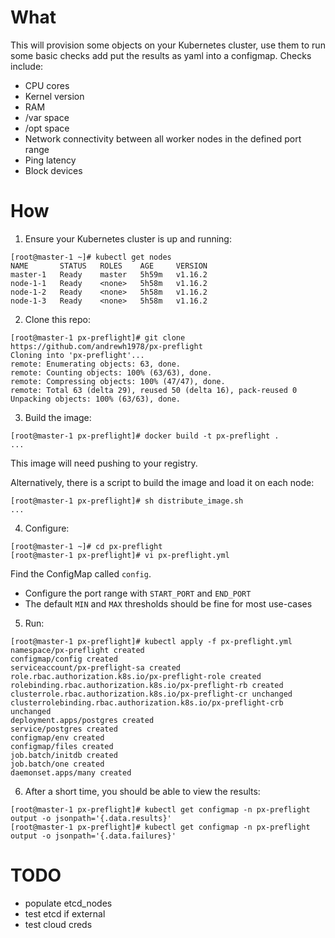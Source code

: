# What

This will provision some objects on your Kubernetes cluster, use them to run some basic checks add put the results as yaml into a configmap. Checks include:
 * CPU cores
 * Kernel version
 * RAM
 * /var space
 * /opt space
 * Network connectivity between all worker nodes in the defined port range
 * Ping latency
 * Block devices

# How

1. Ensure your Kubernetes cluster is up and running:
```
[root@master-1 ~]# kubectl get nodes
NAME       STATUS   ROLES    AGE     VERSION
master-1   Ready    master   5h59m   v1.16.2
node-1-1   Ready    <none>   5h58m   v1.16.2
node-1-2   Ready    <none>   5h58m   v1.16.2
node-1-3   Ready    <none>   5h58m   v1.16.2
```

2. Clone this repo:
```
[root@master-1 px-preflight]# git clone https://github.com/andrewh1978/px-preflight
Cloning into 'px-preflight'...
remote: Enumerating objects: 63, done.
remote: Counting objects: 100% (63/63), done.
remote: Compressing objects: 100% (47/47), done.
remote: Total 63 (delta 29), reused 50 (delta 16), pack-reused 0
Unpacking objects: 100% (63/63), done.
```

3. Build the image:
```
[root@master-1 px-preflight]# docker build -t px-preflight .
...
```
This image will need pushing to your registry.

Alternatively, there is a script to build the image and load it on each node:
```
[root@master-1 px-preflight]# sh distribute_image.sh
...
```

4. Configure:
```
[root@master-1 ~]# cd px-preflight
[root@master-1 px-preflight]# vi px-preflight.yml
```
Find the ConfigMap called `config`.
 * Configure the port range with `START_PORT` and `END_PORT`
 * The default `MIN` and `MAX` thresholds should be fine for most use-cases

5. Run:
```
[root@master-1 px-preflight]# kubectl apply -f px-preflight.yml
namespace/px-preflight created
configmap/config created
serviceaccount/px-preflight-sa created
role.rbac.authorization.k8s.io/px-preflight-role created
rolebinding.rbac.authorization.k8s.io/px-preflight-rb created
clusterrole.rbac.authorization.k8s.io/px-preflight-cr unchanged
clusterrolebinding.rbac.authorization.k8s.io/px-preflight-crb unchanged
deployment.apps/postgres created
service/postgres created
configmap/env created
configmap/files created
job.batch/initdb created
job.batch/one created
daemonset.apps/many created
```

6. After a short time, you should be able to view the results:
```
[root@master-1 px-preflight]# kubectl get configmap -n px-preflight output -o jsonpath='{.data.results}'
[root@master-1 px-preflight]# kubectl get configmap -n px-preflight output -o jsonpath='{.data.failures}'
```

# TODO

 * populate etcd_nodes
 * test etcd if external
 * test cloud creds
